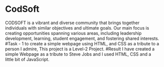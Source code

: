 # CodSoft
CODSOFT is a vibrant and diverse community that brings together individuals with similar objectives and ultimate goals. Our main focus is creating opportunities spanning various areas, including leadership development, learning, student engagement, and fostering shared interests.
#Task - 1
to create a simple webpage using HTML, and CSS as a tribute to a person I admire, This project is a Level-2 Project.
#Result 
I have created a simple Webpage as a tribute to Steve Jobs and I used HTML, CSS and a little bit of JavaScript.
